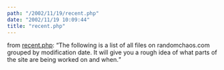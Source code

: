 ```yaml
---
path: "/2002/11/19/recent.php" 
date: "2002/11/19 10:09:44" 
title: "recent.php" 
---
```

from <a href="http://www.randomchaos.com/recent.php">recent.php</a>: <q>The following is a list of all files on randomchaos.com grouped by modification date. It will give you a rough idea of what parts of the site are being worked on and when.</q>